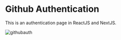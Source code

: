 # Github Authentication

This is an authentication page in ReactJS and NextJS. 

![githubauth](https://user-images.githubusercontent.com/71913145/229348553-ca46796c-10ad-4fd5-be19-bd20c55d971c.png)
